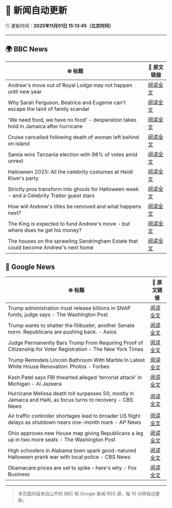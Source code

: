 # 🧠 新闻自动更新

🕒 更新时间：**2025年11月01日 15:13:45（北京时间）**

---

## 🌍 BBC News

| 🌐 标题 | 🔗 原文链接 |
|--------|-------------|
| Andrew's move out of Royal Lodge may not happen until new year | [阅读全文](https://www.bbc.com/news/articles/c2emmdnw82yo?at_medium=RSS&at_campaign=rss) |
| Why Sarah Ferguson, Beatrice and Eugenie can't escape the taint of family scandal | [阅读全文](https://www.bbc.com/news/articles/cy8vrzpgxnro?at_medium=RSS&at_campaign=rss) |
| 'We need food, we have no food' - desperation takes hold in Jamaica after hurricane | [阅读全文](https://www.bbc.com/news/articles/c0jdd186l0go?at_medium=RSS&at_campaign=rss) |
| Cruise cancelled following death of woman left behind on island | [阅读全文](https://www.bbc.com/news/articles/c5y44ly3vg2o?at_medium=RSS&at_campaign=rss) |
| Samia wins Tanzania election with 98% of votes amid unrest | [阅读全文](https://www.bbc.com/news/articles/cm2ww0e0jewo?at_medium=RSS&at_campaign=rss) |
| Halloween 2025: All the celebrity costumes at Heidi Klum's party | [阅读全文](https://www.bbc.com/news/articles/c4gpwn5v072o?at_medium=RSS&at_campaign=rss) |
| Strictly pros transform into ghouls for Halloween week - and a Celebrity Traitor guest stars | [阅读全文](https://www.bbc.com/news/articles/c2lp72n0p0vo?at_medium=RSS&at_campaign=rss) |
| How will Andrew's titles be removed and what happens next? | [阅读全文](https://www.bbc.com/news/articles/c5ylk9r336zo?at_medium=RSS&at_campaign=rss) |
| The King is expected to fund Andrew's move - but where does he get his money? | [阅读全文](https://www.bbc.com/news/articles/cwy5lzq94gqo?at_medium=RSS&at_campaign=rss) |
| The houses on the sprawling Sandringham Estate that could become Andrew's next home | [阅读全文](https://www.bbc.com/news/articles/c201zvrpvw9o?at_medium=RSS&at_campaign=rss) |

## 📰 Google News

| 🌐 标题 | 🔗 原文链接 |
|--------|-------------|
| Trump administration must release billions in SNAP funds, judge says - The Washington Post | [阅读全文](https://news.google.com/rss/articles/CBMikAFBVV95cUxOeUdGNW11ekVsZEhibHpfLU5NVEpvSUdqTjBYallVRUJTOVo4SVdQdGhfQVpSbmdoeTdQWG50YlZFU2stN0R0ZUY2N3NMMjN2LVd1OXNmdUI1UU5XcXY3QnV3UzZWRlFoaFRGSUdJN0dTSzY1YWRiZVRDcHdfQkZTbzJlQU13X1c3d2Z6b3hDY2s?oc=5) |
| Trump wants to shatter the filibuster, another Senate norm. Republicans are pushing back. - Axios | [阅读全文](https://news.google.com/rss/articles/CBMidkFVX3lxTFA4NE1BX1lybU9iSUtEMGdfbnRnOXZXTm9NS2xfOXhkQVFrc2ZVdng2Zm9pTkVCVkV4OTdmcUlsR2Z6Y0M0Z1ZKZDZJRDdxcVhJTjNiTzhYMjB1bDcwV2lFWVRQd3lCV1k3alRaV3FZbWFUQk1GaVE?oc=5) |
| Judge Permanently Bars Trump From Requiring Proof of Citizenship for Voter Registration - The New York Times | [阅读全文](https://news.google.com/rss/articles/CBMimgFBVV95cUxQdU15X2FkMks3dThGQkZsRm1ReVluaDItT2Y2NDQ4NmpKQmdyWWZiWTZTQm03U2RtY3Q3c2pIdEV6Wl94dzdFY3Z2YTlPX255dE9WcXdSUmNUVXRjS1g1NzF5YXBVTnpySXpQdzR6S1R0UFdaaTI3LXZkbVRrcHZNWFpTOEZuUUpVdHZadTZuQTc0STd1bW9xRWVB?oc=5) |
| Trump Remodels Lincoln Bathroom With Marble In Latest White House Renovation: Photos - Forbes | [阅读全文](https://news.google.com/rss/articles/CBMizgFBVV95cUxNaE9nQWpmaEluOE81WUNkck1nVzlTVXlKNUs2TlE1SV9iMEpneDY2RTNFMHljLU5YWDA3OXQ0ZkFkZEJxOV84c3NHTVhSWVJwYTQwQjZUTFVyLU9rc2dfOGNHUjhhUnBJcF9DcWhIelJ3Z0ZJT1BBMGZINEF5OEVBSWpBNUNTUzJzNElScEhyelFtc1RxbkpsN281Z1lsY0hUVWtTRVVmTFVZZV9EMllYYVFGWElaQzFUWWZ6dkVxOG4yZUlMTk4zaXU0QWpzQQ?oc=5) |
| Kash Patel says FBI thwarted alleged ‘terrorist attack’ in Michigan - Al Jazeera | [阅读全文](https://news.google.com/rss/articles/CBMiqwFBVV95cUxOYmVTSTE0VzcxeG1wSU5TbDNLa21Rb25IcDgzUVZJVkpXTUZWQnUzZ3IyRVBqeWRmZmpFRkoyeXdDRUlBcTZyTTRIMTRtT2VDSlhJeDFhTEpCNTNNMTJOd2NzdDNqa1V3Mm4zdXBLVFozMlpXSWRaNEhhN0ZaN3pmRmZKUTNRcnJCTWZlQnRVOUllWEZYaEs3TXVTV19CUnlLVWxCMDd6QVBKVjDSAbABQVVfeXFMUHpJV3NoTTJQVm5jdmhBNXpyYndUay1UMXFTSE5LTS1QUjZQZmZBN3ppMHAwMkNLVmwzMmE2M2Izak1CeG00Y01fRDhJNm95dzdoTDkyV05LZnFkNnIxTEdKQzBlTW1rSXNzTElUcEhjQ2Z4YzQ2SXlWTm9VN2FGZTUydThNU1h0SkR2ckMwdEdzcGZ2Q25GU0hKWkNWS1BPdU1FX2JjZ0lwYjgydzZtX3g?oc=5) |
| Hurricane Melissa death toll surpasses 50, mostly in Jamaica and Haiti, as focus turns to recovery - CBS News | [阅读全文](https://news.google.com/rss/articles/CBMinAFBVV95cUxOSHRNMEdnc3ByVWE0VWRkREIwYzZkSldNNm0zdXF1d0swMVNTbW5nNS1HUjdqVTRXZ3A2aDkzUi1Cb3BfaWk5bU1jNWpXY1BvUnE0UHR4aTlPZlZ2OG1YMnBRVVY2ck14XzN0TjV1LXc3bDBwXzhQbGd4b2dZTTR5ZVVUX1p0NUtfN3pkeVhzb1Y4Z2tVdnRzMzVSWTnSAaIBQVVfeXFMTjA5VkpfYjI4U0FxWmhZaGdONnRqT1duZHNMeUxxbmoyY1pBeDlaTlAzV2ZRc2FuV3lMb0JMUnZrR3VCZmxkWEtUT29DalQ1SHZaZEx4dUhYN3gyQnRDX09wY2d3bkZhTHhwbGhSSnZnTEdydFVMNEpvcXdYY2M5WE1jMWxRV2N6WTNJRF9DOER4dUFPN0NoVDRhQTZjVDR3eG53?oc=5) |
| Air traffic controller shortages lead to broader US flight delays as shutdown nears one-month mark - AP News | [阅读全文](https://news.google.com/rss/articles/CBMiqwFBVV95cUxPV3ZibnBaYnA1c0JyUTRtblhkTDFneTlla0ZUZ19qWDhVbGlEbi05UWtkOFJJZzVWdXp0eV9hS05UVkVsVzgtNXBfVGtoTTlFOXBjdTBUNW5QWU9lQUJiR2w2dGZZV2lYVjVlZ21RTDdGSWFpYTBUb0ExSldXWTNkYzUwck5DU1NQSUNMVk9lbzQ2eGR3eGstaFRrVzg5UnFkcEtGa2xINHZMQ3M?oc=5) |
| Ohio approves new House map giving Republicans a leg up in two more seats - The Washington Post | [阅读全文](https://news.google.com/rss/articles/CBMijwFBVV95cUxNNy1MV2EtZXBOdzdUdDhfT0twUl9zQjZVQlBuXzNaRTE1WUZrM1lTblNCLURqU0kyREkzdnc0YkNZTEsza0wyal9IU1ZhYlp5REZFd0hPa21oWmc2VmhHQTJDQk9EX0pXVDRuZ0V0Y21rX1QwR0FIeS1TTERFenQxekVXOFNOeWVVak9kZXN4RQ?oc=5) |
| High schoolers in Alabama town spark good-natured Halloween prank war with local police - CBS News | [阅读全文](https://news.google.com/rss/articles/CBMijwFBVV95cUxNYzROcGtfdlhGX0RlVDJ3a19oWEY0WExSUUxaMVBTX1lHZU4zUGo1WTV1NV9fUGlQTXJPcTZVTFU1LUI5TUx4ckYxUXM4VGUwQ1RpNHBDWGFCQWQtZnV2WTllSER2OVREc0d6eFk4NHZfS0tSbnVJa056MllENXBublVRWnlIWnlzc1VZNmJ0WdIBlAFBVV95cUxPbVVnaGFCcC1rMUV4T0FMcTA4WElyVjZ6eUs5RU5SZ1dyakQyc0NJLW1LaVdXTm1yQllHVGJKMXVmQXpybVNxZE1KTVJHZTFZcmg5eEdHLUJKWUlUazFzd3dPb1Q1RzVKdnBVZ19Zbmxvd0JEaXR3dnYwMm92V0hQZWwxOVMtUjB6OHd4ci1mUEJpYS02?oc=5) |
| Obamacare prices are set to spike – here's why - Fox Business | [阅读全文](https://news.google.com/rss/articles/CBMifEFVX3lxTE5KakstZ1hfdS1GV1g1cXhhS0tfa0xxX3B6NDZJTDNOZTVjQVI3VUtVQklKSmZLR1FNVVptTGI3N2pqR0NWYjd0RzFZQncxc1hvT0pURHRpSE1YUDVKY2NDR1g1QXZHNHFtQXVJV0o2WDFfMGU3T2poSjRPejnSAYIBQVVfeXFMTWFuOGZjYW1feW5fNTB3OFl5LWN2WkhhZEExUHVvVWV0d2Q4UnFGMm5xS0lWdEFhQmNjV2Q3dDdkTXh1dENHd1BWRi13ZWRfaXZ4bzgxUjlGN1pSWG9sMG1TNXhFUkh1S3czcjNmRW1WU2VWYVFwbVBWWUs0Yy1YUlRyZw?oc=5) |

---
> 本页面内容来自公开的 BBC 和 Google 新闻 RSS 源，每 10 分钟自动更新。